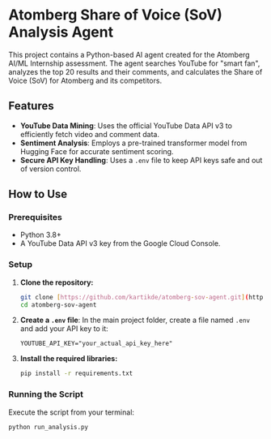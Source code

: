 # Atomberg Share of Voice (SoV) Analysis Agent

This project contains a Python-based AI agent created for the Atomberg AI/ML Internship assessment. The agent searches YouTube for "smart fan", analyzes the top 20 results and their comments, and calculates the Share of Voice (SoV) for Atomberg and its competitors.

## Features

* **YouTube Data Mining**: Uses the official YouTube Data API v3 to efficiently fetch video and comment data.
* **Sentiment Analysis**: Employs a pre-trained transformer model from Hugging Face for accurate sentiment scoring.
* **Secure API Key Handling**: Uses a `.env` file to keep API keys safe and out of version control.

## How to Use

### Prerequisites

* Python 3.8+
* A YouTube Data API v3 key from the Google Cloud Console.

### Setup

1.  **Clone the repository:**
    ```bash
    git clone [https://github.com/kartikde/atomberg-sov-agent.git](https://github.com/kartikde/atomberg-sov-agent.git)
    cd atomberg-sov-agent
    ```

2.  **Create a `.env` file**: In the main project folder, create a file named `.env` and add your API key to it:
    ```
    YOUTUBE_API_KEY="your_actual_api_key_here"
    ```

3.  **Install the required libraries:**
    ```bash
    pip install -r requirements.txt
    ```

### Running the Script

Execute the script from your terminal:
```bash
python run_analysis.py